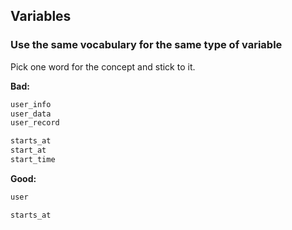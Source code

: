 ## Variables

### Use the same vocabulary for the same type of variable

Pick one word for the concept and stick to it.

**Bad:**

```ruby
user_info
user_data
user_record

starts_at
start_at
start_time
```

**Good:**

```ruby
user

starts_at
```
